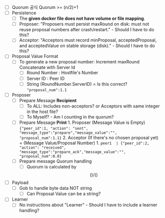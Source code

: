 - [ ] Quorum 공식
	Quorum >= (n/2)+1
- [ ] Persistence
	- [ ] The **given docker file does not have volume or file mapping**. 
	- [ ] Proposer: "Proposers must persist maxRound on disk: must not reuse proposal numbers after crash/restart." - Should I have to do this?
	- [ ] Acceptor: "Acceptors must record minProposal, acceptedProposal, and acceptedValue on stable storage (disk)." - Should I have to do this?
- [ ] Proposal Value Format
	- [ ] To generate a new proposal number: Increment maxRound Concatenate with Server Id
		- [ ] Round Number : Hostfile's Number
		- [ ] Server ID : Peer ID
		- [ ] String (RoundNumber.ServerID) = Is this correct?
			```"proposal_num":1.1```
- [ ] Proposer 
	- [ ] Prepare Message **Recipient**
		- [ ] To ALL: Includes non-acceptors? or Acceptors with same integer in the host file?
		- [ ] To Myself? - Am I counting in the quorum?
	 - [ ] Prepare Message **Print**
			1. Proposer (Message Value is Empty)
				```{"peer_id":1, "action": "sent", "message_type":"prepare","message_value":"", "proposal_num":1.1}```
			2. Acceptor (If there's no chosen proposal yet) = (Message Value/Proposal Number)
				1. ```peer1  | {"peer_id":2, "action": "received", "message_type":"prepare_ack","message_value":"", "proposal_num":0.0}```
	- [ ] Prepare message Quorum handling
		- [ ] Quorum is calculated by $$()/()$$
- [ ] Payload
	- [ ] Gob to handle byte data NOT string
		- [ ] Can Proposal Value can be a string?
- [ ] Learner
	- [ ] No instructions about "Learner" - Should I have to include a learner handling? 